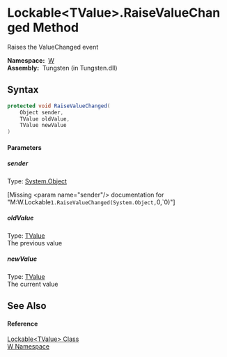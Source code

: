 Lockable&lt;TValue>.RaiseValueChanged Method
============================================
   Raises the ValueChanged event

  **Namespace:**  [W][1]  
  **Assembly:**  Tungsten (in Tungsten.dll)

Syntax
------

```csharp
protected void RaiseValueChanged(
	Object sender,
	TValue oldValue,
	TValue newValue
)
```

#### Parameters

##### *sender*
Type: [System.Object][2]  

[Missing &lt;param name="sender"/> documentation for "M:W.Lockable`1.RaiseValueChanged(System.Object,`0,`0)"]


##### *oldValue*
Type: [TValue][3]  
The previous value

##### *newValue*
Type: [TValue][3]  
The current value


See Also
--------

#### Reference
[Lockable&lt;TValue> Class][3]  
[W Namespace][1]  

[1]: ../README.md
[2]: http://msdn.microsoft.com/en-us/library/e5kfa45b
[3]: README.md